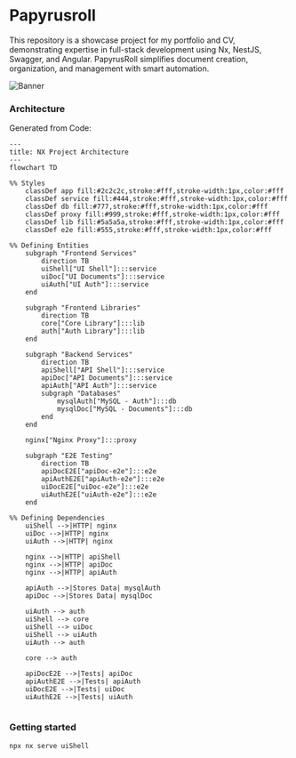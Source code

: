 # Papyrusroll

This repository is a showcase project for my portfolio and CV, demonstrating expertise in full-stack development using Nx, NestJS, Swagger, and Angular. PapyrusRoll simplifies document creation, organization, and management with smart automation.

![Banner](https://upload.wikimedia.org/wikipedia/commons/thumb/1/1b/The_judgement_of_the_dead_in_the_presence_of_Osiris.jpg/1000px-The_judgement_of_the_dead_in_the_presence_of_Osiris.jpg)

### Architecture
Generated from Code:

```mermaid
---
title: NX Project Architecture
---
flowchart TD

%% Styles
    classDef app fill:#2c2c2c,stroke:#fff,stroke-width:1px,color:#fff
    classDef service fill:#444,stroke:#fff,stroke-width:1px,color:#fff
    classDef db fill:#777,stroke:#fff,stroke-width:1px,color:#fff
    classDef proxy fill:#999,stroke:#fff,stroke-width:1px,color:#fff
    classDef lib fill:#5a5a5a,stroke:#fff,stroke-width:1px,color:#fff
    classDef e2e fill:#555,stroke:#fff,stroke-width:1px,color:#fff

%% Defining Entities
    subgraph "Frontend Services"
        direction TB
        uiShell["UI Shell"]:::service
        uiDoc["UI Documents"]:::service
        uiAuth["UI Auth"]:::service
    end

    subgraph "Frontend Libraries"
        direction TB
        core["Core Library"]:::lib
        auth["Auth Library"]:::lib
    end

    subgraph "Backend Services"
        direction TB
        apiShell["API Shell"]:::service
        apiDoc["API Documents"]:::service
        apiAuth["API Auth"]:::service
        subgraph "Databases"
            mysqlAuth["MySQL - Auth"]:::db
            mysqlDoc["MySQL - Documents"]:::db
        end
    end

    nginx["Nginx Proxy"]:::proxy

    subgraph "E2E Testing"
        direction TB
        apiDocE2E["apiDoc-e2e"]:::e2e
        apiAuthE2E["apiAuth-e2e"]:::e2e
        uiDocE2E["uiDoc-e2e"]:::e2e
        uiAuthE2E["uiAuth-e2e"]:::e2e
    end

%% Defining Dependencies
    uiShell -->|HTTP| nginx
    uiDoc -->|HTTP| nginx
    uiAuth -->|HTTP| nginx

    nginx -->|HTTP| apiShell
    nginx -->|HTTP| apiDoc
    nginx -->|HTTP| apiAuth

    apiAuth -->|Stores Data| mysqlAuth
    apiDoc -->|Stores Data| mysqlDoc

    uiAuth --> auth
    uiShell --> core
    uiShell --> uiDoc
    uiShell --> uiAuth
    uiAuth --> auth

    core --> auth

    apiDocE2E -->|Tests| apiDoc
    apiAuthE2E -->|Tests| apiAuth
    uiDocE2E -->|Tests| uiDoc
    uiAuthE2E -->|Tests| uiAuth
 
```

### Getting started

``npx nx serve uiShell``
